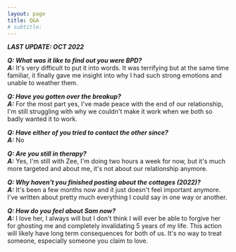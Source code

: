 ```yaml
---
layout: page
title: Q&A
# subtitle: 
---
```

<!-- {: .box-warning} -->

***LAST UPDATE: OCT 2022***  

***Q: What was it like to find out you were BPD?***  
***A:*** It's very difficult to put it into words. It was terrifying but at the same time familiar, it finally gave me insight into why I had such strong emotions and unable to weather them.

***Q: Have you gotten over the breakup?***  
***A:*** For the most part yes, I've made peace with the end of our relationship, I'm still struggling with why we couldn't make it work when we both so badly wanted it to work.

***Q: Have either of you tried to contact the other since?***  
***A:*** No  

***Q: Are you still in therapy?***  
***A:*** Yes, I'm still with Zee, I'm doing two hours a week for now, but it's much more targeted and about me, it's not about our relationship anymore.  

***Q: Why haven't you finished posting about the cottages (2022)?***  
***A:*** It's been a few months now and it just doesn't feel important anymore. I've written about pretty much everything I could say in one way or another.  

***Q: How do you feel about Sam now?***  
***A:*** I love her, I always will but I don't think I will ever be able to forgive her for ghosting me and completely invalidating 5 years of my life. This action will likely have long term consequences for both of us. It's no way to treat someone, especially someone you claim to love.  

<!-- 
I have experienced and caused more pain, hurt, destruction and heartbreak over the past 5 years, 80% of the last 14 months, then I have in my whole life. That may sound dramatic, and we all know I can be dramatic at times, but this time, sadly for the first time, this is my truth.  

Do I regret meeting Sam, no! She's been the most important person in my life for as long as I can remember. I'm in love with her, and that will never change. Would I do it all again? Knowing how it would play out over 5 years? I don't know, I really don't know, I want to say of course I would. We didn't last forever but that doesn't make it any less real, that we loved each other any less. I can't say I would do it all again anymore, the work I have done on and for myself can't be undone and I as a person would not enter that kind of a relationship again. 
-->
